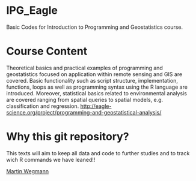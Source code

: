 # IPG_Eagle
Basic Codes for Introduction to Programming and Geostatistics course. 

# Course Content
Theoretical basics and practical examples of programming and geostatistics focused on application within remote sensing and GIS are covered. Basic functionality such as script structure, implementation, functions, loops as well as programming syntax using the R language are introduced. Moreover, statistical basics related to environmental analysis are covered ranging from spatial queries to spatial models, e.g. classification and regression. http://eagle-science.org/project/programming-and-geostatistical-analysis/

# Why this git repository?
This texts will aim to keep all data and code to further studies and to track wich R commands we have leaned!!



[Martin Wegmann](http://eagle-science.org/lecturer/wegmann/)
